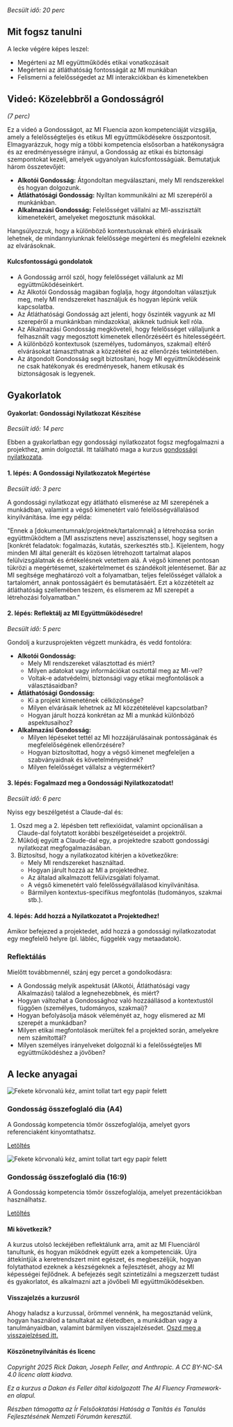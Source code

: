 *Becsült idő: 20 perc*

## Mit fogsz tanulni

A lecke végére képes leszel:

*   Megérteni az MI együttműködés etikai vonatkozásait
*   Megérteni az átláthatóság fontosságát az MI munkában
*   Felismerni a felelősségedet az MI interakciókban és kimenetekben

## Videó: Közelebbről a Gondosságról

*(7 perc)*

Ez a videó a Gondosságot, az MI Fluencia azon kompetenciáját vizsgálja, amely a felelősségteljes és etikus MI együttműködésekre összpontosít. Elmagyarázzuk, hogy míg a többi kompetencia elsősorban a hatékonyságra és az eredményességre irányul, a Gondosság az etikai és biztonsági szempontokat kezeli, amelyek ugyanolyan kulcsfontosságúak. Bemutatjuk három összetevőjét:

*   **Alkotói Gondosság:** Átgondoltan megválasztani, mely MI rendszerekkel és hogyan dolgozunk.
*   **Átláthatósági Gondosság:** Nyíltan kommunikálni az MI szerepéről a munkánkban.
*   **Alkalmazási Gondosság:** Felelősséget vállalni az MI-asszisztált kimenetekért, amelyeket megosztunk másokkal.

Hangsúlyozzuk, hogy a különböző kontextusoknak eltérő elvárásaik lehetnek, de mindannyiunknak felelőssége megérteni és megfelelni ezeknek az elvárásoknak.

#### Kulcsfontosságú gondolatok

*   A Gondosság arról szól, hogy felelősséget vállalunk az MI együttműködéseinkért.
*   Az Alkotói Gondosság magában foglalja, hogy átgondoltan választjuk meg, mely MI rendszereket használjuk és hogyan lépünk velük kapcsolatba.
*   Az Átláthatósági Gondosság azt jelenti, hogy őszinték vagyunk az MI szerepéről a munkánkban mindazokkal, akiknek tudniuk kell róla.
*   Az Alkalmazási Gondosság megköveteli, hogy felelősséget vállaljunk a felhasznált vagy megosztott kimenetek ellenőrzéséért és hitelességéért.
*   A különböző kontextusok (személyes, tudományos, szakmai) eltérő elvárásokat támaszthatnak a közzététel és az ellenőrzés tekintetében.
*   Az átgondolt Gondosság segít biztosítani, hogy MI együttműködéseink ne csak hatékonyak és eredményesek, hanem etikusak és biztonságosak is legyenek.

## Gyakorlatok

#### Gyakorlat: Gondossági Nyilatkozat Készítése

*Becsült idő: 14 perc*

Ebben a gyakorlatban egy gondossági nyilatkozatot fogsz megfogalmazni a projekthez, amin dolgoztál. Itt található maga a kurzus [gondossági nyilatkozata](./pamphlets/0e37fa9da01fab7a5478a2194d352027794c1b89.pdf).

#### **1. lépés: A Gondossági Nyilatkozatok Megértése**

*Becsült idő: 3 perc*

A gondossági nyilatkozat egy átlátható elismerése az MI szerepének a munkádban, valamint a végső kimenetért való felelősségvállalásod kinyilvánítása. Íme egy példa:

"Ennek a [dokumentumnak/projektnek/tartalomnak] a létrehozása során együttműködtem a [MI asszisztens neve] asszisztenssel, hogy segítsen a [konkrét feladatok: fogalmazás, kutatás, szerkesztés stb.]. Kijelentem, hogy minden MI által generált és közösen létrehozott tartalmat alapos felülvizsgálatnak és értékelésnek vetettem alá. A végső kimenet pontosan tükrözi a megértésemet, szakértelmemet és szándékolt jelentésemet. Bár az MI segítsége meghatározó volt a folyamatban, teljes felelősséget vállalok a tartalomért, annak pontosságáért és bemutatásáért. Ezt a közzétételt az átláthatóság szellemében teszem, és elismerem az MI szerepét a létrehozási folyamatban."

#### 2. lépés: Reflektálj az MI Együttműködésedre!

*Becsült idő: 5 perc*

Gondolj a kurzusprojekten végzett munkádra, és vedd fontolóra:

*   **Alkotói Gondosság:**
    *   Mely MI rendszereket választottad és miért?
    *   Milyen adatokat vagy információkat osztottál meg az MI-vel?
    *   Voltak-e adatvédelmi, biztonsági vagy etikai megfontolások a választásaidban?
*   **Átláthatósági Gondosság:**
    *   Ki a projekt kimenetének célközönsége?
    *   Milyen elvárásaik lehetnek az MI közzétételével kapcsolatban?
    *   Hogyan járult hozzá konkrétan az MI a munkád különböző aspektusaihoz?
*   **Alkalmazási Gondosság:**
    *   Milyen lépéseket tettél az MI hozzájárulásainak pontosságának és megfelelőségének ellenőrzésére?
    *   Hogyan biztosítottad, hogy a végső kimenet megfeleljen a szabványaidnak és követelményeidnek?
    *   Milyen felelősséget vállalsz a végtermékért?

#### 3. lépés: Fogalmazd meg a Gondossági Nyilatkozatodat!

*Becsült idő: 6 perc*

Nyiss egy beszélgetést a Claude-dal és:

1.  Oszd meg a 2. lépésben tett reflexióidat, valamint opcionálisan a Claude-dal folytatott korábbi beszélgetéseidet a projektről.
2.  Működj együtt a Claude-dal egy, a projektedre szabott gondossági nyilatkozat megfogalmazásában.
3.  Biztosítsd, hogy a nyilatkozatod kitérjen a következőkre:
    *   Mely MI rendszereket használtad.
    *   Hogyan járult hozzá az MI a projektedhez.
    *   Az általad alkalmazott felülvizsgálati folyamat.
    *   A végső kimenetért való felelősségvállalásod kinyilvánítása.
    *   Bármilyen kontextus-specifikus megfontolás (tudományos, szakmai stb.).

#### 4. lépés: Add hozzá a Nyilatkozatot a Projektedhez!

Amikor befejezed a projektedet, add hozzá a gondossági nyilatkozatodat egy megfelelő helyre (pl. lábléc, függelék vagy metaadatok).

### Reflektálás

Mielőtt továbbmennél, szánj egy percet a gondolkodásra:

*   A Gondosság melyik aspektusát (Alkotói, Átláthatósági vagy Alkalmazási) találod a legnehezebbnek, és miért?
*   Hogyan változhat a Gondossághoz való hozzáállásod a kontextustól függően (személyes, tudományos, szakmai)?
*   Hogyan befolyásolja mások véleményét az, hogy elismered az MI szerepét a munkádban?
*   Milyen etikai megfontolások merültek fel a projekted során, amelyekre nem számítottál?
*   Milyen személyes irányelveket dolgoznál ki a felelősségteljes MI együttműködéshez a jövőben?

## A lecke anyagai

![Fekete körvonalú kéz, amint tollat tart egy papír felett](https://www-cdn.anthropic.com/images/4zrzovbb/website/e49095f60a526acd2d62d858ad82feef5bdb334e-1000x1000.svg)

### Gondosság összefoglaló dia (A4)

A Gondosság kompetencia tömör összefoglalója, amelyet gyors referenciaként kinyomtathatsz.

[Letöltés](./pamphlets/97ccae9e659f590c192de721eff980ba7549535b.pdf)

![Fekete körvonalú kéz, amint tollat tart egy papír felett](https://www-cdn.anthropic.com/images/4zrzovbb/website/e49095f60a526acd2d62d858ad82feef5bdb334e-1000x1000.svg)

### Gondosság összefoglaló dia (16:9)

A Gondosság kompetencia tömör összefoglalója, amelyet prezentációkban használhatsz.

[Letöltés](./pamphlets/34612aacbf37f6aa12140fc0a1aa216b63263aac.pdf)

#### Mi következik?

A kurzus utolsó leckéjében reflektálunk arra, amit az MI Fluenciáról tanultunk, és hogyan működnek együtt ezek a kompetenciák. Újra áttekintjük a keretrendszert mint egészet, és megbeszéljük, hogyan folytathatod ezeknek a készségeknek a fejlesztését, ahogy az MI képességei fejlődnek. A befejezés segít szintetizálni a megszerzett tudást és gyakorlatot, és alkalmazni azt a jövőbeli MI együttműködésekben.

#### Visszajelzés a kurzusról

Ahogy haladsz a kurzussal, örömmel vennénk, ha megosztanád velünk, hogyan használod a tanultakat az életedben, a munkádban vagy a tanulmányaidban, valamint bármilyen visszajelzésedet. [Oszd meg a visszajelzésed itt.](https://forms.gle/zURqLbVgdDqGhHZk9)

#### Köszönetnyilvánítás és licenc

*Copyright 2025 Rick Dakan, Joseph Feller, and Anthropic. A CC BY-NC-SA 4.0 licenc alatt kiadva.*

*Ez a kurzus a Dakan és Feller által kidolgozott The AI Fluency Framework-en alapul.*

*Részben támogatta az Ír Felsőoktatási Hatóság a Tanítás és Tanulás Fejlesztésének Nemzeti Fórumán keresztül.*